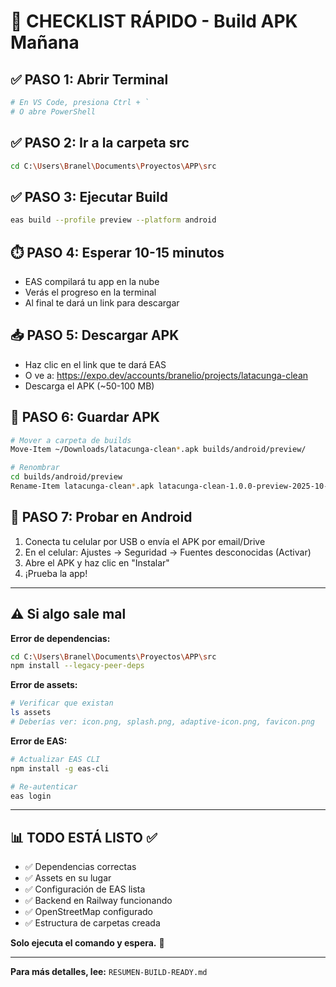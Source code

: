 # 🚀 CHECKLIST RÁPIDO - Build APK Mañana

## ✅ PASO 1: Abrir Terminal
```bash
# En VS Code, presiona Ctrl + `
# O abre PowerShell
```

## ✅ PASO 2: Ir a la carpeta src
```bash
cd C:\Users\Branel\Documents\Proyectos\APP\src
```

## ✅ PASO 3: Ejecutar Build
```bash
eas build --profile preview --platform android
```

## ⏱️ PASO 4: Esperar 10-15 minutos
- EAS compilará tu app en la nube
- Verás el progreso en la terminal
- Al final te dará un link para descargar

## 📥 PASO 5: Descargar APK
- Haz clic en el link que te dará EAS
- O ve a: https://expo.dev/accounts/branelio/projects/latacunga-clean
- Descarga el APK (~50-100 MB)

## 💾 PASO 6: Guardar APK
```bash
# Mover a carpeta de builds
Move-Item ~/Downloads/latacunga-clean*.apk builds/android/preview/

# Renombrar
cd builds/android/preview
Rename-Item latacunga-clean*.apk latacunga-clean-1.0.0-preview-2025-10-21.apk
```

## 📱 PASO 7: Probar en Android
1. Conecta tu celular por USB o envía el APK por email/Drive
2. En el celular: Ajustes → Seguridad → Fuentes desconocidas (Activar)
3. Abre el APK y haz clic en "Instalar"
4. ¡Prueba la app!

---

## ⚠️ Si algo sale mal

**Error de dependencias:**
```bash
cd C:\Users\Branel\Documents\Proyectos\APP\src
npm install --legacy-peer-deps
```

**Error de assets:**
```bash
# Verificar que existan
ls assets
# Deberías ver: icon.png, splash.png, adaptive-icon.png, favicon.png
```

**Error de EAS:**
```bash
# Actualizar EAS CLI
npm install -g eas-cli

# Re-autenticar
eas login
```

---

## 📊 TODO ESTÁ LISTO ✅

- ✅ Dependencias correctas
- ✅ Assets en su lugar
- ✅ Configuración de EAS lista
- ✅ Backend en Railway funcionando
- ✅ OpenStreetMap configurado
- ✅ Estructura de carpetas creada

**Solo ejecuta el comando y espera.** 🎉

---

**Para más detalles, lee:** `RESUMEN-BUILD-READY.md`
